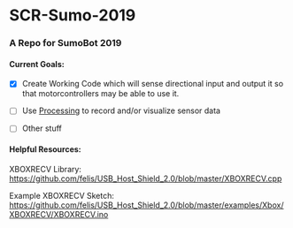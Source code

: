 # SCR-Sumo-2019

### A Repo for SumoBot 2019

#### Current Goals:
- [x] Create Working Code which will sense directional input and output it so that motorcontrollers may be able to use it.
- [ ] Use [Processing](https://processing.org/) to record and/or visualize sensor data
- [ ] Other stuff


#### Helpful Resources:
XBOXRECV Library: https://github.com/felis/USB_Host_Shield_2.0/blob/master/XBOXRECV.cpp

Example XBOXRECV Sketch: https://github.com/felis/USB_Host_Shield_2.0/blob/master/examples/Xbox/XBOXRECV/XBOXRECV.ino
